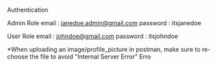 Authentication 

Admin Role
email : janedoe.admin@gmail.com
password : itsjanedoe

User Role
email : johndoe@gmail.com
password : itsjohndoe

*When uploading an image/profile_picture in postman, make sure to re-choose the file to avoid "Internal Server Error" Erro

